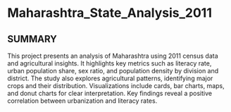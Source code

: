 # Maharashtra_State_Analysis_2011
## SUMMARY
This project presents an analysis of Maharashtra using 2011 census data and agricultural insights. It highlights key metrics such as literacy rate, urban population share, sex ratio, and population density by division and district. The study also explores agricultural patterns, identifying major crops and their distribution. Visualizations include cards, bar charts, maps, and donut charts for clear interpretation. Key findings reveal a positive correlation between urbanization and literacy rates.
